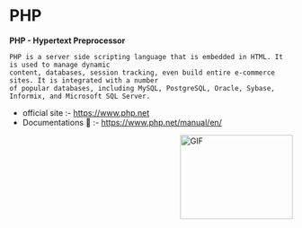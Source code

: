 # PHP
**PHP - Hypertext Preprocessor**
```
PHP is a server side scripting language that is embedded in HTML. It is used to manage dynamic 
content, databases, session tracking, even build entire e-commerce sites. It is integrated with a number 
of popular databases, including MySQL, PostgreSQL, Oracle, Sybase, Informix, and Microsoft SQL Server.
```
- official site :- https://www.php.net
- Documentations 🦖 :- https://www.php.net/manual/en/
<img align="right" alt="GIF" width="200" height= "150" src="https://media.giphy.com/media/B5BP3OYgVN5ss/giphy.gif" />

